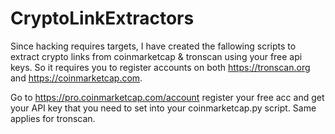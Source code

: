 # CryptoLinkExtractors
 Since hacking requires targets, I have created the fallowing scripts to extract crypto links from coinmarketcap & tronscan using your free api keys. So it requires you to register accounts on both https://tronscan.org and https://coinmarketcap.com.

Go to https://pro.coinmarketcap.com/account register your free acc and get your API key that you need to set into your coinmarketcap.py script. Same applies for tronscan. 
